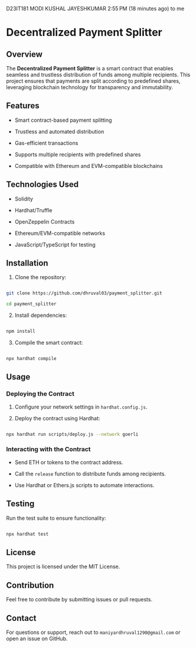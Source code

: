
D23IT181 MODI KUSHAL JAYESHKUMAR
2:55 PM (18 minutes ago)
to me

# Decentralized Payment Splitter


## Overview

The **Decentralized Payment Splitter** is a smart contract that enables seamless and trustless distribution of funds among multiple recipients. This project ensures that payments are split according to predefined shares, leveraging blockchain technology for transparency and immutability.


## Features

- Smart contract-based payment splitting

- Trustless and automated distribution

- Gas-efficient transactions

- Supports multiple recipients with predefined shares

- Compatible with Ethereum and EVM-compatible blockchains


## Technologies Used

- Solidity

- Hardhat/Truffle

- OpenZeppelin Contracts

- Ethereum/EVM-compatible networks

- JavaScript/TypeScript for testing


## Installation


1. Clone the repository:

```sh

git clone https://github.com/dhruval03/payment_splitter.git

cd payment_splitter

```


2. Install dependencies:

```sh

npm install

```


3. Compile the smart contract:

```sh

npx hardhat compile

```


## Usage


### Deploying the Contract

1. Configure your network settings in `hardhat.config.js`.

2. Deploy the contract using Hardhat:

```sh

npx hardhat run scripts/deploy.js --network goerli

```


### Interacting with the Contract

- Send ETH or tokens to the contract address.

- Call the `release` function to distribute funds among recipients.

- Use Hardhat or Ethers.js scripts to automate interactions.


## Testing

Run the test suite to ensure functionality:

```sh

npx hardhat test

```


## License

This project is licensed under the MIT License.


## Contribution

Feel free to contribute by submitting issues or pull requests.


## Contact

For questions or support, reach out to `maniyardhruval1290@gmail.com` or open an issue on GitHub.